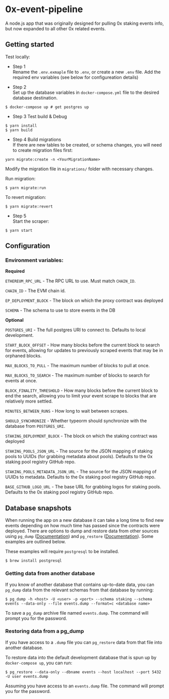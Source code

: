 # 0x-event-pipeline

A node.js app that was originally designed for pulling 0x staking events info, but now expanded to all other 0x related events.

## Getting started

Test locally:

-   Step 1  
    Rename the `.env.exmaple` file to `.env`, or create a new `.env` file. Add the required env variables (see below for configureation details)

-   Step 2  
    Set up the database variables in `docker-compose.yml` file to the desired database destination.

```
$ docker-compose up # get postgres up
```

-   Step 3 Test build & Debug

```
$ yarn install
$ yarn build
```

-   Step 4 Build migrations  
    If there are new tables to be created, or schema changes, you will need to create migration files first:

```
yarn migrate:create -n <YourMigrationName>
```

Modify the migration file in `migrations/` folder with necessary changes.

Run migration:

```
$ yarn migrate:run

```

To revert migration:

```
$ yarn migrate:revert

```

-   Step 5  
    Start the scraper:

```
$ yarn start
```

## Configuration

### Environment variables:

**Required**

`ETHEREUM_RPC_URL` - The RPC URL to use. Must match `CHAIN_ID`.

`CHAIN_ID` - The EVM chain id.

`EP_DEPLOYMENT_BLOCK` - The block on which the proxy contract was deployed

`SCHEMA` - The schema to use to store events in the DB

**Optional**

`POSTGRES_URI` - The full postgres URI to connect to. Defaults to local development.

`START_BLOCK_OFFSET` - How many blocks before the current block to search for events, allowing for updates to previously scraped events that may be in orphaned blocks.

`MAX_BLOCKS_TO_PULL` - The maximum number of blocks to pull at once.

`MAX_BLOCKS_TO_SEARCH` - The maximum number of blocks to search for events at once.

`BLOCK_FINALITY_THRESHOLD` - How many blocks before the current block to end the search, allowing you to limit your event scrape to blocks that are relatively more settled.

`MINUTES_BETWEEN_RUNS` - How long to wait between scrapes.

`SHOULD_SYNCHRONIZE` - Whether typeorm should synchronize with the database from `POSTGRES_URI`.

`STAKING_DEPLOYMENT_BLOCK` - The block on which the staking contract was deployed

`STAKING_POOLS_JSON_URL` - The source for the JSON mapping of staking pools to UUIDs (for grabbing metadata about pools). Defaults to the 0x staking pool registry GitHub repo.

`STAKING_POOLS_METADATA_JSON_URL` - The source for the JSON mapping of UUIDs to metadata. Defaults to the 0x staking pool registry GitHub repo.

`BASE_GITHUB_LOGO_URL` - The base URL for grabbing logos for staking pools. Defaults to the 0x staking pool registry GitHub repo.

## Database snapshots

When running the app on a new database it can take a long time to find new events depending on how much time has passed since the contracts were deployed. There are options to dump and restore data from other sources using `pg_dump` ([Documentation](https://www.postgresql.org/docs/9.6/app-pgdump.html)) and `pg_restore` ([Documentation](https://www.postgresql.org/docs/9.2/app-pgrestore.html)). Some examples are outlined below.

These examples will require `postgresql` to be installed.

```
$ brew install postgresql
```

### Getting data from another database

If you know of another database that contains up-to-date data, you can `pg_dump` data from the relevant schemas from that database by running:

```
$ pg_dump -h <host> -U <user> -p <port> --schema staking --schema events --data-only --file events.dump --format=c <database name>
```

To save a `pg_dump` archive file named `events.dump`. The command will prompt you for the password.

### Restoring data from a pg_dump

If you have access to a `.dump` file you can `pg_restore` data from that file into another database.

To restore data into the default development database that is spun up by `docker-compose up`, you can run:

```
$ pg_restore --data-only --dbname events --host localhost --port 5432 -U user events.dump
```

Assuming you have access to an `events.dump` file. The command will prompt you for the password.
